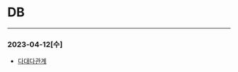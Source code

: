 # DB
* * *
### 2023-04-12[수]
- [다대다관계](https://github.com/xxx-sj/Today_I_Learned/blob/master/DB/RDBMS/%EB%8B%A4%EB%8C%80%EB%8B%A4%EA%B4%80%EA%B3%84.md)
